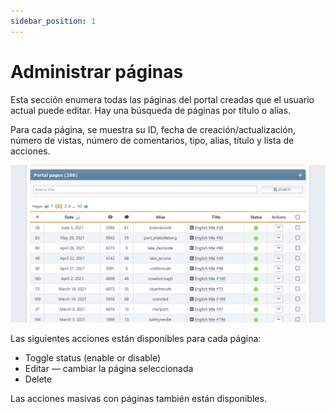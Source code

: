 ```yaml
---
sidebar_position: 1
---
```


# Administrar páginas
Esta sección enumera todas las páginas del portal creadas que el usuario actual puede editar. Hay una búsqueda de páginas por título o alias.

Para cada página, se muestra su ID, fecha de creación/actualización, número de vistas, número de comentarios, tipo, alias, título y lista de acciones.

![Administrar páginas](manage_pages.png)

Las siguientes acciones están disponibles para cada página:
* Toggle status (enable or disable)
* Editar — cambiar la página seleccionada
* Delete

Las acciones masivas con páginas también están disponibles.